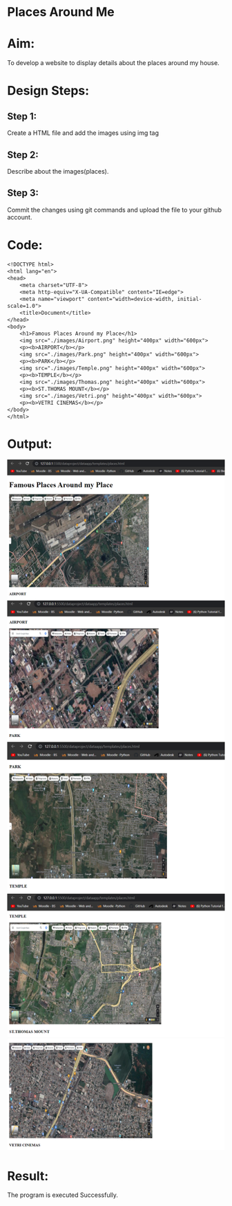# Places Around Me
# Aim:
To develop a website to display details about the places around my house.

# Design Steps:
## Step 1:
Create a HTML file and add the images using img tag

## Step 2:
Describe about the images(places).

## Step 3:
Commit the changes using git commands and upload the file to your github account.

# Code:
```
<!DOCTYPE html>
<html lang="en">
<head>
    <meta charset="UTF-8">
    <meta http-equiv="X-UA-Compatible" content="IE=edge">
    <meta name="viewport" content="width=device-width, initial-scale=1.0">
    <title>Document</title>
</head>
<body>
    <h1>Famous Places Around my Place</h1>
    <img src="./images/Airport.png" height="400px" width="600px">
    <p><b>AIRPORT</b></p>
    <img src="./images/Park.png" height="400px" width="600px">
    <p><b>PARK</b></p>
    <img src="./images/Temple.png" height="400px" width="600px">
    <p><b>TEMPLE</b></p>
    <img src="./images/Thomas.png" height="400px" width="600px">
    <p><b>ST.THOMAS MOUNT</b></p>
    <img src="./images/Vetri.png" height="400px" width="600px">
    <p><b>VETRI CINEMAS</b></p>
</body>
</html>
```
# Output:
![OUTPUT](./Images/Airport1.png)
![OUTPUT](./Images/Park1.png)
![OUTPUT](./Images/Temple1.png)
![OUTPUT](./Images/Thomas1.png)
![OUTPUT](./Images/Vetri1.png)

# Result:
The program is executed Successfully.